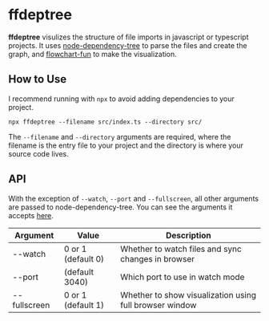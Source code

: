 # ffdeptree

**ffdeptree** visulizes the structure of file imports in javascript or typescript projects. It uses [node-dependency-tree](https://github.com/dependents/node-dependency-tree) to parse the files and create the graph, and [flowchart-fun](https://flowchart.fun/) to make the visualization.

## How to Use

I recommend running with `npx` to avoid adding dependencies to your project.

```
npx ffdeptree --filename src/index.ts --directory src/
```

The `--filename` and `--directory` arguments are required, where the filename is the entry file to your project and the directory is where your source code lives.

## API

With the exception of `--watch`, `--port` and `--fullscreen`, all other arguments are passed to node-dependency-tree. You can see the arguments it accepts [here](https://github.com/dependents/node-dependency-tree#usage).

| Argument     | Value              | Description                                             |
| ------------ | ------------------ | ------------------------------------------------------- |
| --watch      | 0 or 1 (default 0) | Whether to watch files and sync changes in browser      |
| --port       | (default 3040)     | Which port to use in watch mode                         |
| --fullscreen | 0 or 1 (default 1) | Whether to show visualization using full browser window |
